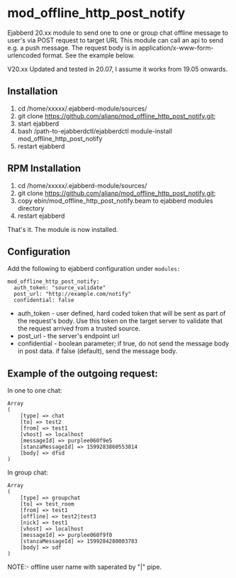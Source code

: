 # mod_offline_http_post_notify
Ejabberd 20.xx module to send one to one or group chat offline message to user's via POST request to target URL
This module can call an api to send e.g. a push message.
The request body is in application/x-www-form-urlencoded format. See the example below.

V20.xx
Updated and tested in 20.07, I assume it works from 19.05 onwards.

Installation
------------

1. cd /home/xxxxx/.ejabberd-module/sources/
2. git clone https://github.com/alianp/mod_offline_http_post_notify.git;
3. start ejabberd
4. bash /path-to-ejabberdctl/ejabberdctl module-install mod_offline_http_post_notify
5. restart ejabberd

RPM Installation
----------------
1. cd /home/xxxxx/.ejabberd-module/sources/
2. git clone https://github.com/alianp/mod_offline_http_post_notify.git;
3. copy ebin/mod_offline_http_post_notify.beam to ejabberd modules directory
4. restart ejabberd

That's it. The module is now installed.

Configuration
-------------

Add the following to ejabberd configuration under `modules:`

```
mod_offline_http_post_notify:
  auth_token: "source_validate"
  post_url: "http://example.com/notify"
  confidential: false
```

-    auth_token - user defined, hard coded token that will be sent as part of the request's body. Use this token on the target server to validate that the request arrived from a trusted source.
-    post_url - the server's endpoint url
-    confidential - boolean parameter; if true, do not send the message body in post data. if false (default), send the message body.

Example of the outgoing request:
--------------------------------

In one to one chat:
```
Array
(
    [type] => chat
    [to] => test2
    [from] => test1
    [vhost] => localhost
    [messageId] => purplee060f9e5
    [stanzaMessageId] => 1599283860553814
    [body] => dfsd
)
```
In group chat:
```
Array
(
    [type] => groupchat
    [to] => test_room
    [from] => test1
    [offline] => test2|test3
    [nick] => test1
    [vhost] => localhost
    [messageId] => purplee060f9f0
    [stanzaMessageId] => 1599284280003783
    [body] => sdf
)
```

NOTE:- offline user name with saperated by "|" pipe.
